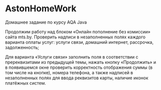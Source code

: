 # AstonHomeWork
Домашнее задание по курсу AQA Java

Продолжим работу над блоком «Онлайн пополнение без комиссии» сайта mts.by.
Проверить надписи в незаполненных полях каждого варианта оплаты услуг: 
услуги связи, домашний интернет, рассрочка, задолженность;

Для варианта «Услуги связи» заполнить поля в соответствии с пререквизитами из предыдущей темы,
нажать кнопку «Продолжить» 
и в появившемся окне проверить корректность отображения суммы (в том числе на кнопке), 
номера телефона, 
а также надписей в незаполненных полях для ввода реквизитов карты, наличие иконок платёжных систем.